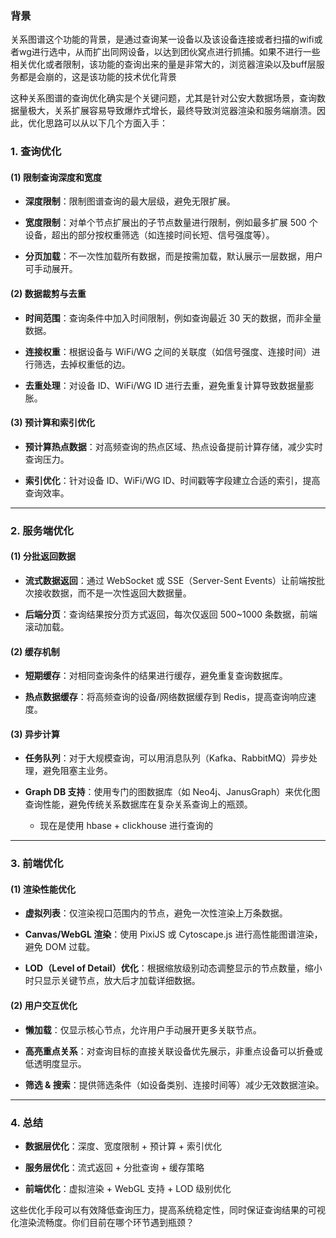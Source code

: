 ### 背景

关系图谱这个功能的背景，是通过查询某一设备以及该设备连接或者扫描的wifi或者wg进行选中，从而扩出同网设备，以达到团伙窝点进行抓捕。如果不进行一些相关优化或者限制，该功能的查询出来的量是非常大的，浏览器渲染以及buff层服务都是会崩的，这是该功能的技术优化背景

这种关系图谱的查询优化确实是个关键问题，尤其是针对公安大数据场景，查询数据量极大，关系扩展容易导致爆炸式增长，最终导致浏览器渲染和服务端崩溃。因此，优化思路可以从以下几个方面入手：

### **1. 查询优化**

#### **(1) 限制查询深度和宽度**

- **深度限制**：限制图谱查询的最大层级，避免无限扩展。

- **宽度限制**：对单个节点扩展出的子节点数量进行限制，例如最多扩展 500 个设备，超出的部分按权重筛选（如连接时间长短、信号强度等）。

- **分页加载**：不一次性加载所有数据，而是按需加载，默认展示一层数据，用户可手动展开。

#### **(2) 数据裁剪与去重**

- **时间范围**：查询条件中加入时间限制，例如查询最近 30 天的数据，而非全量数据。

- **连接权重**：根据设备与 WiFi/WG 之间的关联度（如信号强度、连接时间）进行筛选，去掉权重低的边。

- **去重处理**：对设备 ID、WiFi/WG ID 进行去重，避免重复计算导致数据量膨胀。

#### **(3) 预计算和索引优化**

- **预计算热点数据**：对高频查询的热点区域、热点设备提前计算存储，减少实时查询压力。

- **索引优化**：针对设备 ID、WiFi/WG ID、时间戳等字段建立合适的索引，提高查询效率。

---

### **2. 服务端优化**

#### **(1) 分批返回数据**

- **流式数据返回**：通过 WebSocket 或 SSE（Server-Sent Events）让前端按批次接收数据，而不是一次性返回大数据量。

- **后端分页**：查询结果按分页方式返回，每次仅返回 500~1000 条数据，前端滚动加载。

#### **(2) 缓存机制**

- **短期缓存**：对相同查询条件的结果进行缓存，避免重复查询数据库。

- **热点数据缓存**：将高频查询的设备/网络数据缓存到 Redis，提高查询响应速度。

#### **(3) 异步计算**

- **任务队列**：对于大规模查询，可以用消息队列（Kafka、RabbitMQ）异步处理，避免阻塞主业务。

- **Graph DB 支持**：使用专门的图数据库（如 Neo4j、JanusGraph）来优化图查询性能，避免传统关系数据库在复杂关系查询上的瓶颈。
  
  - 现在是使用 hbase + clickhouse 进行查询的

---

### **3. 前端优化**

#### **(1) 渲染性能优化**

- **虚拟列表**：仅渲染视口范围内的节点，避免一次性渲染上万条数据。

- **Canvas/WebGL 渲染**：使用 PixiJS 或 Cytoscape.js 进行高性能图谱渲染，避免 DOM 过载。

- **LOD（Level of Detail）优化**：根据缩放级别动态调整显示的节点数量，缩小时只显示关键节点，放大后才加载详细数据。

#### **(2) 用户交互优化**

- **懒加载**：仅显示核心节点，允许用户手动展开更多关联节点。

- **高亮重点关系**：对查询目标的直接关联设备优先展示，非重点设备可以折叠或低透明度显示。

- **筛选 & 搜索**：提供筛选条件（如设备类别、连接时间等）减少无效数据渲染。

---

### **4. 总结**

- **数据层优化**：深度、宽度限制 + 预计算 + 索引优化

- **服务层优化**：流式返回 + 分批查询 + 缓存策略

- **前端优化**：虚拟渲染 + WebGL 支持 + LOD 级别优化

这些优化手段可以有效降低查询压力，提高系统稳定性，同时保证查询结果的可视化渲染流畅度。你们目前在哪个环节遇到瓶颈？
